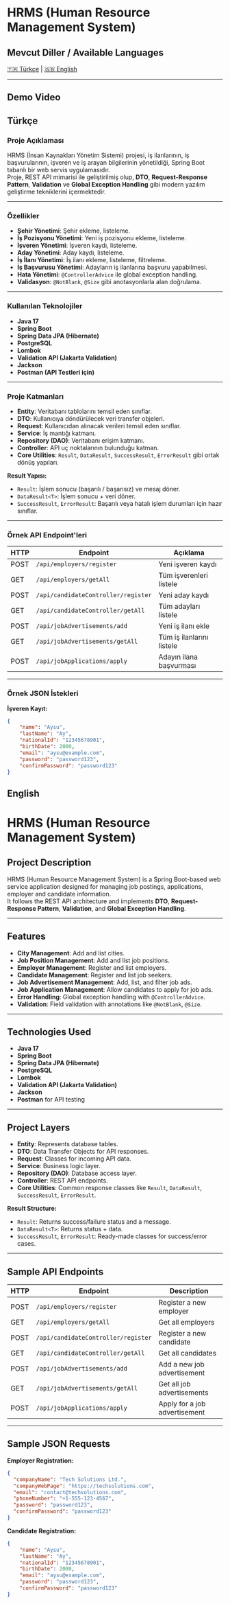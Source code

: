 # HRMS (Human Resource Management System)

##  Mevcut Diller / Available Languages
[🇹🇷 Türkçe](#türkçe) | [🇬🇧 English](#english)

---
## Demo Video



## Türkçe 

### Proje Açıklaması
HRMS (İnsan Kaynakları Yönetim Sistemi) projesi, iş ilanlarının, iş başvurularının, işveren ve iş arayan bilgilerinin yönetildiği, Spring Boot tabanlı bir web servis uygulamasıdır.  
Proje, REST API mimarisi ile geliştirilmiş olup, **DTO**, **Request-Response Pattern**, **Validation** ve **Global Exception Handling** gibi modern yazılım geliştirme tekniklerini içermektedir.

---

### Özellikler
- **Şehir Yönetimi**: Şehir ekleme, listeleme.
- **İş Pozisyonu Yönetimi**: Yeni iş pozisyonu ekleme, listeleme.
- **İşveren Yönetimi**: İşveren kaydı, listeleme.
- **Aday Yönetimi**: Aday kaydı, listeleme.
- **İş İlanı Yönetimi**: İş ilanı ekleme, listeleme, filtreleme.
- **İş Başvurusu Yönetimi**: Adayların iş ilanlarına başvuru yapabilmesi.
- **Hata Yönetimi**: `@ControllerAdvice` ile global exception handling.
- **Validasyon**: `@NotBlank`, `@Size` gibi anotasyonlarla alan doğrulama.

---

###  Kullanılan Teknolojiler
- **Java 17**
- **Spring Boot**
- **Spring Data JPA (Hibernate)**
- **PostgreSQL**
- **Lombok**
- **Validation API (Jakarta Validation)**
- **Jackson**
- **Postman (API Testleri için)**

---

###  Proje Katmanları
- **Entity**: Veritabanı tablolarını temsil eden sınıflar.
- **DTO**: Kullanıcıya döndürülecek veri transfer objeleri.
- **Request**: Kullanıcıdan alınacak verileri temsil eden sınıflar.
- **Service**: İş mantığı katmanı.
- **Repository (DAO)**: Veritabanı erişim katmanı.
- **Controller**: API uç noktalarının bulunduğu katman.
- **Core Utilities**: `Result`, `DataResult`, `SuccessResult`, `ErrorResult` gibi ortak dönüş yapıları.

**Result Yapısı:**
- `Result`: İşlem sonucu (başarılı / başarısız) ve mesaj döner.
- `DataResult<T>`: İşlem sonucu + veri döner.
- `SuccessResult`, `ErrorResult`: Başarılı veya hatalı işlem durumları için hazır sınıflar.

---

###  Örnek API Endpoint'leri
| HTTP | Endpoint | Açıklama |
|------|----------|----------|
| POST | `/api/employers/register` | Yeni işveren kaydı |
| GET  | `/api/employers/getAll` | Tüm işverenleri listele |
| POST | `/api/candidateController/register` | Yeni aday kaydı |
| GET  | `/api/candidateController/getAll` | Tüm adayları listele |
| POST | `/api/jobAdvertisements/add` | Yeni iş ilanı ekle |
| GET  | `/api/jobAdvertisements/getAll` | Tüm iş ilanlarını listele |
| POST | `/api/jobApplications/apply` | Adayın ilana başvurması |

---

###  Örnek JSON İstekleri

**İşveren Kayıt:**
```json
{
    "name": "Aysu",
    "lastName": "Ay",
    "nationalId": "12345678901",
    "birthDate": 2000,
    "email": "aysu@example.com",
    "password": "password123",
    "confirmPassword": "password123"
}
```

## English 


# HRMS (Human Resource Management System)

##  Project Description
HRMS (Human Resource Management System) is a Spring Boot-based web service application designed for managing job postings, applications, employer and candidate information.  
It follows the REST API architecture and implements **DTO**, **Request-Response Pattern**, **Validation**, and **Global Exception Handling**.

---

##  Features
- **City Management**: Add and list cities.
- **Job Position Management**: Add and list job positions.
- **Employer Management**: Register and list employers.
- **Candidate Management**: Register and list job seekers.
- **Job Advertisement Management**: Add, list, and filter job ads.
- **Job Application Management**: Allow candidates to apply for job ads.
- **Error Handling**: Global exception handling with `@ControllerAdvice`.
- **Validation**: Field validation with annotations like `@NotBlank`, `@Size`.

---

##  Technologies Used
- **Java 17**
- **Spring Boot**
- **Spring Data JPA (Hibernate)**
- **PostgreSQL**
- **Lombok**
- **Validation API (Jakarta Validation)**
- **Jackson**
- **Postman** for API testing

---

##  Project Layers
- **Entity**: Represents database tables.
- **DTO**: Data Transfer Objects for API responses.
- **Request**: Classes for incoming API data.
- **Service**: Business logic layer.
- **Repository (DAO)**: Database access layer.
- **Controller**: REST API endpoints.
- **Core Utilities**: Common response classes like `Result`, `DataResult`, `SuccessResult`, `ErrorResult`.

**Result Structure:**
- `Result`: Returns success/failure status and a message.
- `DataResult<T>`: Returns status + data.
- `SuccessResult`, `ErrorResult`: Ready-made classes for success/error cases.

---

##  Sample API Endpoints
| HTTP | Endpoint | Description |
|------|----------|-------------|
| POST | `/api/employers/register` | Register a new employer |
| GET  | `/api/employers/getAll` | Get all employers |
| POST | `/api/candidateController/register` | Register a new candidate |
| GET  | `/api/candidateController/getAll` | Get all candidates |
| POST | `/api/jobAdvertisements/add` | Add a new job advertisement |
| GET  | `/api/jobAdvertisements/getAll` | Get all job advertisements |
| POST | `/api/jobApplications/apply` | Apply for a job advertisement |

---

##  Sample JSON Requests

**Employer Registration:**
```json
{
  "companyName": "Tech Solutions Ltd.",
  "companyWebPage": "https://techsolutions.com",
  "email": "contact@techsolutions.com",
  "phoneNumber": "+1-555-123-4567",
  "password": "password123",
  "confirmPassword": "password123"
}
```
**Candidate Registration:**
```json
{
    "name": "Aysu",
    "lastName": "Ay",
    "nationalId": "12345678901",
    "birthDate": 2000,
    "email": "aysu@example.com",
    "password": "password123",
    "confirmPassword": "password123"
}

```
